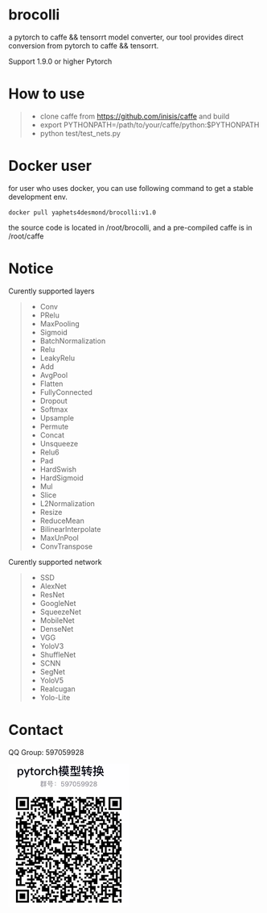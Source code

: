 # brocolli

a pytorch to caffe && tensorrt model converter, our tool provides direct conversion from pytorch to caffe && tensorrt.

Support 1.9.0 or higher Pytorch

# How to use
> * clone caffe from https://github.com/inisis/caffe and build
> * export PYTHONPATH=/path/to/your/caffe/python:$PYTHONPATH
> * python test/test_nets.py

# Docker user
for user who uses docker, you can use following command to get a stable development env.
```
docker pull yaphets4desmond/brocolli:v1.0
```

the source code is located in /root/brocolli, and a pre-compiled caffe is in /root/caffe

# Notice 

Curently supported layers
> * Conv
> * PRelu
> * MaxPooling
> * Sigmoid
> * BatchNormalization
> * Relu
> * LeakyRelu
> * Add
> * AvgPool
> * Flatten
> * FullyConnected
> * Dropout
> * Softmax
> * Upsample
> * Permute
> * Concat
> * Unsqueeze
> * Relu6
> * Pad
> * HardSwish
> * HardSigmoid
> * Mul    
> * Slice 
> * L2Normalization
> * Resize
> * ReduceMean
> * BilinearInterpolate
> * MaxUnPool
> * ConvTranspose

Curently supported network
> * SSD
> * AlexNet
> * ResNet
> * GoogleNet
> * SqueezeNet
> * MobileNet
> * DenseNet
> * VGG
> * YoloV3
> * ShuffleNet
> * SCNN
> * SegNet
> * YoloV5
> * Realcugan
> * Yolo-Lite

# Contact
 QQ Group: 597059928
 
 ![image](imgs/QGRPOUP.png)